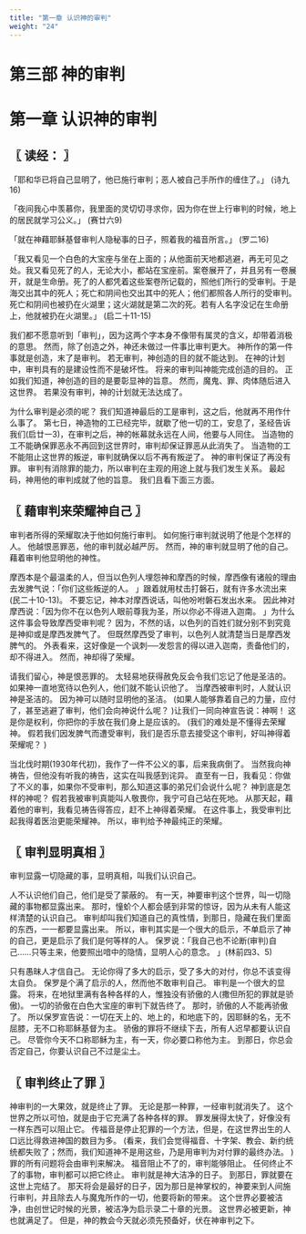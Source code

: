 ```yaml
---
title: "第一章 认识神的审判"
weight: "24"
---
```


# 第三部 神的审判
# 第一章 认识神的审判


## 〖 读经： 〗

「耶和华已将自己显明了，他已施行审判；恶人被自己手所作的缠住了。」
(诗九16)

「夜间我心中羡慕你，我里面的灵切切寻求你，因为你在世上行审判的时候，地上的居民就学习公义。」
(赛廿六9)

「就在神藉耶稣基督审判人隐秘事的日子，照着我的福音所言。」
(罗二16)

「我又看见一个白色的大宝座与坐在上面的；从他面前天地都逃避，再无可见之处。我又看见死了的人，无论大小，都站在宝座前。案卷展开了，并且另有一卷展开，就是生命册。死了的人都凭着这些案卷所记载的，照他们所行的受审判。于是海交出其中的死人；死亡和阴间也交出其中的死人；他们都照各人所行的受审判。死亡和阴间也被扔在火湖里；这火湖就是第二次的死。若有人名字没记在生命册上，他就被扔在火湖里。」
(启二十11-15)

我们都不愿意听到「审判」，因为这两个字本身不像带有属灵的含义，却带着消极的意思。
然而，除了创造之外，神还未做过一件事比审判更大。
神所作的第一件事就是创造，末了是审判。
若无审判，神创造的目的就不能达到。
在神的计划中，审判具有的是建设性而不是破坏性。
将来的审判叫神能完成创造的目的。
正如我们知道，神创造的目的是要彰显神的旨意。
然而，魔鬼、罪、肉体随后进入这世界。
若果没有审判，神的计划就无法达成了。

为什么审判是必须的呢？
我们知道神最后的工是审判，这之后，他就再不用作什么事了。
第七日，神造物的工已经完毕，就歇了他一切的工，安息了，圣经告诉我们(启廿一3)，在审判之后，神的帐幕就永远在人间，他要与人同住。
当造物的工不能确保罪恶永不再回到这世界时，审判却保证罪恶从此消失了。
当造物的工不能阻止这世界的叛逆，审判就确保以后不再有叛逆了。
神的审判保证了再没有罪。
审判有消除罪的能力，所以审判在主观的用途上就与我们发生关系。
最起码，神用他的审判成就了他的旨意。
我们且看下面三方面。

## 〖 藉审判来荣耀神自己 〗

审判者所得的荣耀取决于他如何施行审判。
如何施行审判就说明了他是个怎样的人。
他越恨恶罪恶，他的审判就必越严厉。
然而，神的审判就显明了他的自己。
藉着审判他显明他的神性。

摩西本是个最温柔的人，但当以色列人埋怨神和摩西的时候，摩西像有诸般的理由去发脾气说：「你们这些叛逆的人。
」跟着就用杖击打磐石，就有许多水流出来(民二十10-13)。
不要忘记，神本对摩西说话，叫他吩咐磐石发出水来。
因此神对摩西说：「因为你不在以色列人眼前尊我为圣，所以你必不得进入迦南。
」为什么这件事会导致摩西受审判呢？
因为，不然的话，以色列的百姓们就分别不到究竟是神抑或是摩西发脾气了。
但既然摩西受了审判，以色列人就清楚当日是摩西发脾气的。
外表看来，这好像是一个讽刺──发怨言的得以进入迦南，责备他们的，却不得进入。
然而，神却得了荣耀。

请我们留心，神是恨恶罪的。
太轻易地获得赦免反会令我们忘记了他是圣洁的。
如果神一直地宽待以色列人，他们就不能认识他了。
当摩西被审判时，人就认识神是圣洁的。
因为神可以随时显明他的圣洁。
(如果人能够靠着自己的力量，应付了，甚至逃避了审判，他们会向神说什么呢？
)让我们一同向神宣告说：神啊！
这是你是权利，你把你的手放在我们身上是应该的。
(我们的难处是不懂得去荣耀神。
假若我们因发脾气而遭受审判，我们是否乐意去接受这个审判，好叫神得着荣耀呢？
)

当北伐时期(1930年代初)，我作了一件不公义的事，后来我病倒了。
当然我向神祷告，但他没有听我的祷告，这实在叫我感到诧异。
直至有一日，我看见：你做了不义的事，如果你不受审判，那么知道这事的弟兄们会说什么呢？
神到底是怎样的神呢？
假若我被审判真能叫人敬畏你，我宁可自己站在死地。
从那天起，藉着他的审判，我看见祷告得答应，赶不上神得着荣耀。
在这件事上，我受审判比起我得着医治更能荣耀神。
所以，审判给予神最纯正的荣耀。

## 〖 审判显明真相 〗

审判显露一切隐藏的事，显明真相，叫我们认识自己。

人不认识他们自己，他们是受了蒙蔽的。
有一天，神要审判这个世界，叫一切隐藏的事物都显露出来。
那时，憧蚧个人都会感到非常的惊讶，因为从未有人能这样清楚的认识自己。
审判却叫我们知道自己的真性情，到那日，隐藏在我们里面的东西，一一都要显露出来。
所以，审判其实是一个很大的启示，不单启示了神的自己，更是启示了我们是何等样的人。
保罗说：「我自己也不论断(审判)自己……只等主来，他要照出喑中的隐情，显明人心的意念。
」(林前四3、5)

只有愚昧人才信自己。
无论你得了多大的启示，受了多大的对付，你总不该变得太自负。
保罗是个满了启示的人，然而他不敢审判自己。
审判是一个很大的显露。
将来，在地狱里满有各种各样的人，惟独没有骄傲的人(撒但所犯的罪就是骄傲)。
一切的骄傲在白色大宝座的审判下就告终了。
那时，骄傲的人不能再骄傲了。
所以保罗宣告说：一切在天上的、地上的，和地底下的，因耶稣的名，无不屈膝，无不口称耶稣基督为主。
骄傲的罪将不继续下去，所有人迟早都要认识自己。
尽管你今天不口称耶稣为主，有一天，你必要口称他为主。
到那日，你总会否定自己，你要认识自己不过是尘土。

## 〖 审判终止了罪 〗

神审判的一大果效，就是终止了罪。
无论是那一种罪，一经审判就消失了。
这个世界之所以可怕，就是由于它充满了各种各样的罪。
罪发展得太快了，好像没有一样东西可以阻止它。
传福音是停止犯罪的一个方法，但是，在这世界出生的人口远比得救进神国的数目为多。
(看来，我们会觉得福音、十字架、教会、新约统统都失败了；然而，我们知道神不是用这些，乃是用审判为对付罪的最终办法。
)罪的所有问题将会由审判来解决。
福音阻止不了的，审判能够阻止。
任何终止不了的事物，审判都可以把它终止。
审判就是神大洁净的日子。
到那日，罪就要在这世上完结了。
那天将会是最好的日子，因为那日是神掌权的，神要来到人间施行审判，并且除去人与魔鬼所作的一切，他要将新的带来。
这个世界必要被洁净，由创世记时候的光景，被洁净为启示录二十章的光景。
这世界必被更新，神也就满足了。
但是，神的教会今天就必须先预备好，伏在神审判之下。
